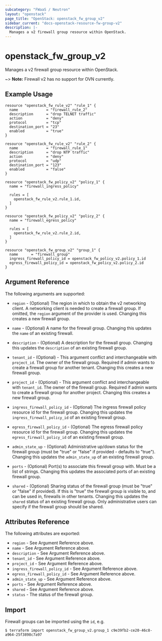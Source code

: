 ```yaml
---
subcategory: "FWaaS / Neutron"
layout: "openstack"
page_title: "OpenStack: openstack_fw_group_v2"
sidebar_current: "docs-openstack-resource-fw-group-v2"
description: |-
  Manages a v2 firewall group resource within OpenStack.
---
```


# openstack\_fw\_group\_v2

Manages a v2 firewall group resource within OpenStack.

~> **Note:** Firewall v2 has no support for OVN currently.

## Example Usage

```hcl
resource "openstack_fw_rule_v2" "rule_1" {
  name             = "firewall_rule_2"
  description      = "drop TELNET traffic"
  action           = "deny"
  protocol         = "tcp"
  destination_port = "23"
  enabled          = "true"
}

resource "openstack_fw_rule_v2" "rule_2" {
  name             = "firewall_rule_1"
  description      = "drop NTP traffic"
  action           = "deny"
  protocol         = "udp"
  destination_port = "123"
  enabled          = "false"
}

resource "openstack_fw_policy_v2" "policy_1" {
  name = "firewall_ingress_policy"

  rules = [
    openstack_fw_rule_v2.rule_1.id,
  ]
}

resource "openstack_fw_policy_v2" "policy_2" {
  name = "firewall_egress_policy"

  rules = [
    openstack_fw_rule_v2.rule_2.id,
  ]
}

resource "openstack_fw_group_v2" "group_1" {
  name      = "firewall_group"
  ingress_firewall_policy_id = openstack_fw_policy_v2.policy_1.id
  egress_firewall_policy_id = openstack_fw_policy_v2.policy_2.id
}
```

## Argument Reference

The following arguments are supported:

* `region` - (Optional) The region in which to obtain the v2 networking client.
    A networking client is needed to create a firewall group. If omitted, the
    `region` argument of the provider is used. Changing this creates a new
    firewall group.

* `name` - (Optional) A name for the firewall group. Changing this
    updates the `name` of an existing firewall.

* `description` - (Optional) A description for the firewall group. Changing this
    updates the `description` of an existing firewall group.

* `tenant_id` - (Optional) - This argument conflict and interchangeable with
    `project_id`. The owner of the firewall group. Required if admin wants to
    create a firewall group for another tenant. Changing this creates a new
    firewall group.

* `project_id` - (Optional) - This argument conflict and interchangeable with
    `tenant_id`. The owner of the firewall group. Required if admin wants to
    create a firewall group for another project. Changing this creates a new
    firewall group.

* `ingress_firewall_policy_id` - (Optional) The ingress firewall policy resource
    id for the firewall group. Changing this updates the
    `ingress_firewall_policy_id` of an existing firewall group.

* `egress_firewall_policy_id` - (Optional) The egress firewall policy resource
    id for the firewall group. Changing this updates the
    `egress_firewall_policy_id` of an existing firewall group.

* `admin_state_up` - (Optional) Administrative up/down status for the firewall
    group (must be "true" or "false" if provided - defaults to "true").
    Changing this updates the `admin_state_up` of an existing firewall group.

* `ports` - (Optional) Port(s) to associate this firewall group
    with. Must be a list of strings. Changing this updates the associated ports
    of an existing firewall group.

* `shared` - (Optional) Sharing status of the firewall group (must be "true"
    or "false" if provided). If this is "true" the firewall group is visible to,
    and can be used in, firewalls in other tenants. Changing this updates the
    `shared` status of an existing firewall group. Only administrative users
    can specify if the firewall group should be shared.

## Attributes Reference

The following attributes are exported:

* `region` - See Argument Reference above.
* `name` - See Argument Reference above.
* `description` - See Argument Reference above.
* `tenant_id` - See Argument Reference above.
* `project_id` - See Argument Reference above.
* `ingress_firewall_policy_id` - See Argument Reference above.
* `egress_firewall_policy_id` - See Argument Reference above.
* `admin_state_up` - See Argument Reference above.
* `ports` - See Argument Reference above.
* `shared` - See Argument Reference above.
* `status` - The status of the firewall group.

## Import

Firewall groups can be imported using the `id`, e.g.

```
$ terraform import openstack_fw_group_v2.group_1 c9e39fb2-ce20-46c8-a964-25f3898c7a97
```
